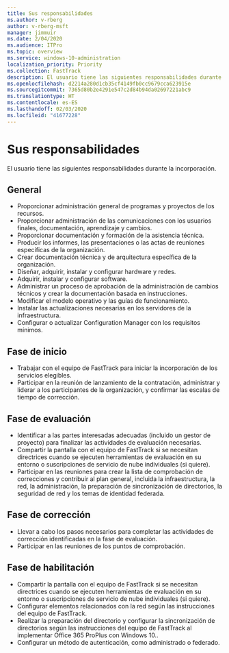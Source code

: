 ```yaml
---
title: Sus responsabilidades
ms.author: v-rberg
author: v-rberg-msft
manager: jimmuir
ms.date: 2/04/2020
ms.audience: ITPro
ms.topic: overview
ms.service: windows-10-administration
localization_priority: Priority
ms.collection: FastTrack
description: El usuario tiene las siguientes responsabilidades durante la incorporación a Windows 10.
ms.openlocfilehash: d2214a280d1cb35cf4149fb0cc9679cca623915e
ms.sourcegitcommit: 7365d80b2e4291e547c2d84b94da02697221abc9
ms.translationtype: HT
ms.contentlocale: es-ES
ms.lasthandoff: 02/03/2020
ms.locfileid: "41677228"
---
```

# <a name="your-responsibilities"></a>Sus responsabilidades

El usuario tiene las siguientes responsabilidades durante la incorporación.

## <a name="general"></a>General

- Proporcionar administración general de programas y proyectos de los recursos.
- Proporcionar administración de las comunicaciones con los usuarios finales, documentación, aprendizaje y cambios.
- Proporcionar documentación y formación de la asistencia técnica.
- Producir los informes, las presentaciones o las actas de reuniones específicas de la organización.
- Crear documentación técnica y de arquitectura específica de la organización.
- Diseñar, adquirir, instalar y configurar hardware y redes.
- Adquirir, instalar y configurar software.
- Administrar un proceso de aprobación de la administración de cambios técnicos y crear la documentación basada en instrucciones.
- Modificar el modelo operativo y las guías de funcionamiento.
- Instalar las actualizaciones necesarias en los servidores de la infraestructura.
- Configurar o actualizar Configuration Manager con los requisitos mínimos.

## <a name="initiate-phase"></a>Fase de inicio

- Trabajar con el equipo de FastTrack para iniciar la incorporación de los servicios elegibles.
- Participar en la reunión de lanzamiento de la contratación, administrar y liderar a los participantes de la organización, y confirmar las escalas de tiempo de corrección.

## <a name="assess-phase"></a>Fase de evaluación

- Identificar a las partes interesadas adecuadas (incluido un gestor de proyecto) para finalizar las actividades de evaluación necesarias.
- Compartir la pantalla con el equipo de FastTrack si se necesitan directrices cuando se ejecuten herramientas de evaluación en su entorno o suscripciones de servicio de nube individuales (si quiere).
- Participar en las reuniones para crear la lista de comprobación de correcciones y contribuir al plan general, incluida la infraestructura, la red, la administración, la preparación de sincronización de directorios, la seguridad de red y los temas de identidad federada.

## <a name="remediate-phase"></a>Fase de corrección

- Llevar a cabo los pasos necesarios para completar las actividades de corrección identificadas en la fase de evaluación.
- Participar en las reuniones de los puntos de comprobación.

## <a name="enable-phase"></a>Fase de habilitación

- Compartir la pantalla con el equipo de FastTrack si se necesitan directrices cuando se ejecuten herramientas de evaluación en su entorno o suscripciones de servicio de nube individuales (si quiere).
- Configurar elementos relacionados con la red según las instrucciones del equipo de FastTrack.
- Realizar la preparación del directorio y configurar la sincronización de directorios según las instrucciones del equipo de FastTrack al implementar Office 365 ProPlus con Windows 10..
- Configurar un método de autenticación, como administrado o federado.







  

  

 